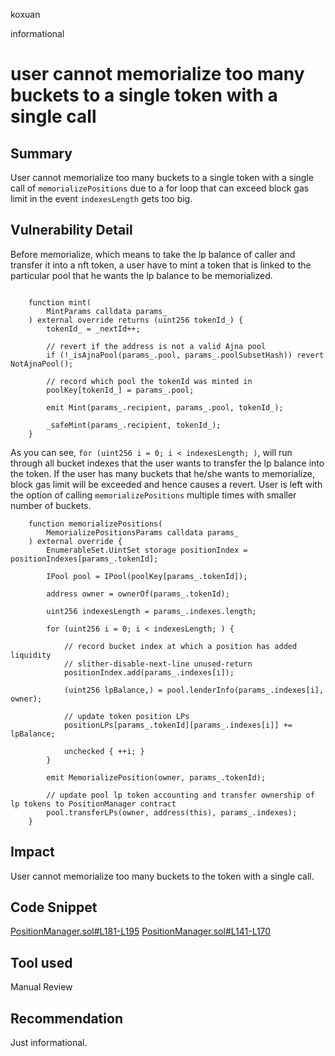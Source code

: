 koxuan

informational

# user cannot memorialize too many buckets to a single token with a single call

## Summary
User cannot memorialize too many buckets to a single token with a single call of `memorializePositions` due to a for loop that can exceed block gas limit in the event `indexesLength` gets too big.

## Vulnerability Detail

Before memorialize, which means to take the lp balance of caller and transfer it into a nft token, a user have to mint a token that is linked to the particular pool that he wants the lp balance to be memorialized.
```solidity

    function mint(
        MintParams calldata params_
    ) external override returns (uint256 tokenId_) {
        tokenId_ = _nextId++;

        // revert if the address is not a valid Ajna pool
        if (!_isAjnaPool(params_.pool, params_.poolSubsetHash)) revert NotAjnaPool();

        // record which pool the tokenId was minted in
        poolKey[tokenId_] = params_.pool;

        emit Mint(params_.recipient, params_.pool, tokenId_);

        _safeMint(params_.recipient, tokenId_);
    }
```

As you can see, `for (uint256 i = 0; i < indexesLength; )`, will run through all bucket indexes that the user wants to transfer the lp balance into the token. If the user has many buckets that he/she wants to memorialize, block gas limit will be exceeded and hence causes a revert. User is left with the option of calling `memorializePositions` multiple times with smaller number of buckets. 

```solidity
    function memorializePositions(
        MemorializePositionsParams calldata params_
    ) external override {
        EnumerableSet.UintSet storage positionIndex = positionIndexes[params_.tokenId];

        IPool pool = IPool(poolKey[params_.tokenId]);

        address owner = ownerOf(params_.tokenId);

        uint256 indexesLength = params_.indexes.length;

        for (uint256 i = 0; i < indexesLength; ) {

            // record bucket index at which a position has added liquidity
            // slither-disable-next-line unused-return
            positionIndex.add(params_.indexes[i]);

            (uint256 lpBalance,) = pool.lenderInfo(params_.indexes[i], owner);

            // update token position LPs
            positionLPs[params_.tokenId][params_.indexes[i]] += lpBalance;

            unchecked { ++i; }
        }

        emit MemorializePosition(owner, params_.tokenId);

        // update pool lp token accounting and transfer ownership of lp tokens to PositionManager contract
        pool.transferLPs(owner, address(this), params_.indexes);
    }

```
## Impact
User cannot memorialize too many buckets to the token with a single call.

## Code Snippet
[PositionManager.sol#L181-L195](https://github.com/sherlock-audit/2023-01-ajna/blob/main/contracts/src/PositionManager.sol#L181-L195)
[PositionManager.sol#L141-L170](https://github.com/sherlock-audit/2023-01-ajna/blob/main/contracts/src/PositionManager.sol#L141-L170)
## Tool used

Manual Review

## Recommendation

Just informational.
